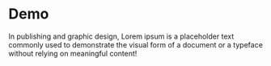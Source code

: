 # Demo

In publishing and graphic design, Lorem ipsum is a placeholder text commonly used to demonstrate the visual form of a document or a typeface without relying on meaningful content!
